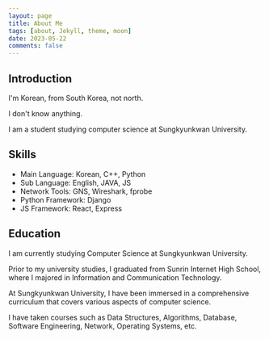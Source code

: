 ```yaml
---
layout: page
title: About Me
tags: [about, Jekyll, theme, moon]
date: 2023-05-22
comments: false
---
```

    

## Introduction
I'm Korean, from South Korea, not north.

I don't know anything.

I am a student studying computer science at Sungkyunkwan University.



## Skills

* Main Language: Korean, C++, Python
* Sub Language: English, JAVA, JS
* Network Tools: GNS, Wireshark, fprobe
* Python Framework: Django
* JS Framework: React, Express



## Education

I am currently studying Computer Science at Sungkyunkwan University. 

Prior to my university studies, I graduated from Sunrin Internet High School, where I majored in Information and Communication Technology.

At Sungkyunkwan University, I have been immersed in a comprehensive curriculum that covers various aspects of computer science. 

I have taken courses such as Data Structures, Algorithms, Database, Software Engineering, Network, Operating Systems, etc.


